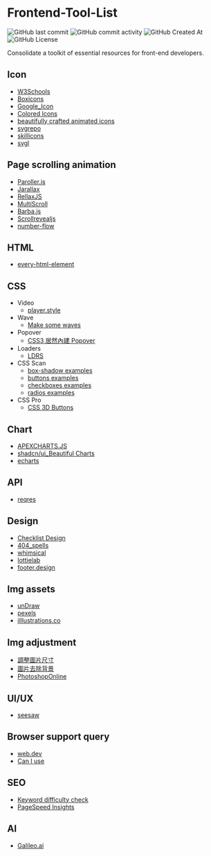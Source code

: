# Frontend-Tool-List
![GitHub last commit](https://img.shields.io/github/last-commit/Xiang511/Frontend-Tools?display_timestamp=committer&style=flat-square) ![GitHub commit activity](https://img.shields.io/github/commit-activity/y/Xiang511/Frontend-Tools?style=flat-square) ![GitHub Created At](https://img.shields.io/github/created-at/Xiang511/Frontend-Tools?style=flat-square) ![GitHub License](https://img.shields.io/github/license/Xiang511/Frontend-Tools?style=flat-square)

Consolidate a toolkit of essential resources for front-end developers.

## Icon
- [W3Schools](https://www.w3schools.com/icons/default.asp)
- [Boxicons](https://boxicons.com/?query=)
- [Google_Icon](https://fonts.google.com/icons?hl=zh-tw&selected=Material+Symbols+Outlined:inventory_2:FILL@0;wght@400;GRAD@0;opsz@24&icon.size=24&icon.color=%235f6368)
- [Colored Icons](https://colored-icons.vercel.app/)
- [beautifully crafted animated icons](https://icons.pqoqubbw.dev/)
- [svgrepo](https://www.svgrepo.com/)
- [skillicons](https://skillicons.dev/)
- [svgl](https://svgl.app/)
  
## Page scrolling animation
- [Paroller.js](https://tgomilar.github.io/paroller.js/)
- [Jarallax](https://jarallax.nkdev.info/)
- [RellaxJS](https://dixonandmoe.com/rellax/)
- [MultiScroll](https://alvarotrigo.com/multiScroll/)
- [Barba.js](https://barba.js.org/)
- [Scrollrevealjs](https://scrollrevealjs.org/)
- [number-flow](https://number-flow.barvian.me/vue)

## HTML 
- [every-html-element](https://iamwillwang.com/every-html-element/)

## CSS
- Video
  - [player.style](https://player.style/)
- Wave
  - [Make some waves](https://getwaves.io/)
- Popover
  - [CSS3 居然內建 Popover ](https://uneven-tarantula-5e0.notion.site/CSS3-Popover-JavaScript-15848a1740bf80c29fcdf88931be9e95)
- Loaders
  - [LDRS](https://uiball.com/ldrs/)
- CSS Scan
  - [box-shadow examples](https://getcssscan.com/css-box-shadow-examples)
  - [buttons examples](https://getcssscan.com/css-buttons-examples?ref=beautifulboxshadow-bottom)
  - [checkboxes examples](https://getcssscan.com/css-checkboxes-examples?ref=beautifulbuttons-bottom)
  - [radios examples](https://getcssscan.com/css-radios-examples?ref=beautifulcheckboxes-bottom)
- CSS Pro
  - [CSS 3D Buttons](https://csspro.com/css-3d-buttons?ref=beautifulradios-bottom)

## Chart
- [APEXCHARTS.JS](https://apexcharts.com/)
- [shadcn/ui_Beautiful Charts](https://ui.shadcn.com/charts)
- [echarts](https://echarts.apache.org/examples/zh/index.html#chart-type-line)

## API
 - [reqres](https://reqres.in/)

## Design
- [Checklist Design](https://www.checklist.design/)
- [404_spells](https://www.designspells.com/?tag=404)
- [whimsical](https://whimsical.com/)
- [lottielab](https://www.lottielab.com/)
- [footer.design](http://footer.design/)

## Img assets
- [unDraw](https://undraw.co/illustrations)
- [pexels](https://www.pexels.com/zh-tw/)
- [illlustrations.co](https://illlustrations.co/)

## Img adjustment
 - [調整圖片尺寸](https://www.peko-step.com/zhtw/tool/resize.html)
 - [圖片去除背景](https://www.stickermule.com/trace)
 - [PhotoshopOnline](https://www.photopea.com/)

## UI/UX
- [seesaw](https://www.seesaw.website/)

## Browser support query
- [web.dev](https://web.dev/baseline?hl=zh-tw)
- [Can I use](https://caniuse.com/)


## SEO
- [Keyword difficulty check](https://ahrefs.com/zh/keyword-difficulty)
- [PageSpeed Insights](https://pagespeed.web.dev/)

## AI
- [Galileo.ai](https://www.usegalileo.ai/explore/features/web)





